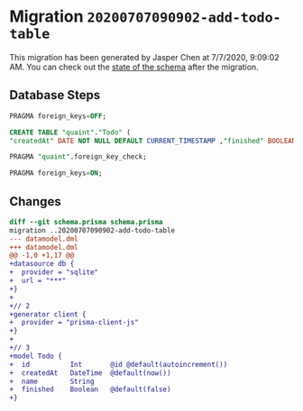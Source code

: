 # Migration `20200707090902-add-todo-table`

This migration has been generated by Jasper Chen at 7/7/2020, 9:09:02 AM.
You can check out the [state of the schema](./schema.prisma) after the migration.

## Database Steps

```sql
PRAGMA foreign_keys=OFF;

CREATE TABLE "quaint"."Todo" (
"createdAt" DATE NOT NULL DEFAULT CURRENT_TIMESTAMP ,"finished" BOOLEAN NOT NULL DEFAULT false ,"id" INTEGER NOT NULL  PRIMARY KEY AUTOINCREMENT,"name" TEXT NOT NULL  )

PRAGMA "quaint".foreign_key_check;

PRAGMA foreign_keys=ON;
```

## Changes

```diff
diff --git schema.prisma schema.prisma
migration ..20200707090902-add-todo-table
--- datamodel.dml
+++ datamodel.dml
@@ -1,0 +1,17 @@
+datasource db {
+  provider = "sqlite" 
+  url = "***"
+}
+
+// 2
+generator client {
+  provider = "prisma-client-js"
+}
+
+// 3
+model Todo {
+  id          Int       @id @default(autoincrement())
+  createdAt   DateTime  @default(now())
+  name        String
+  finished    Boolean   @default(false)
+}
```


